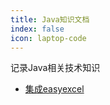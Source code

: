 ```yaml
---
title: Java知识文档
index: false
icon: laptop-code
---
```


记录Java相关技术知识
<!-- more -->

- [集成easyexcel](集成easyexcel.md)
